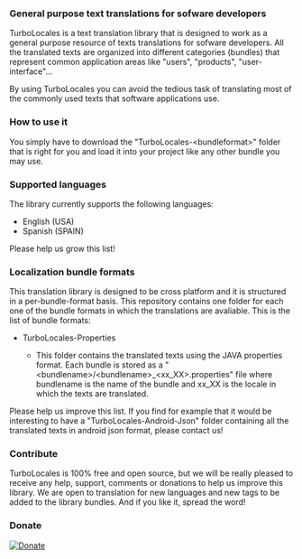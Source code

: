 ### General purpose text translations for sofware developers

TurboLocales is a text translation library that is designed to work as a general purpose resource of texts translations for sofware developers. All the translated texts are organized into different categories (bundles) that represent common application areas like "users", "products", "user-interface"...

By using TurboLocales you can avoid the tedious task of translating most of the commonly used texts that software applications use. 

### How to use it

You simply have to download the "TurboLocales-&lt;bundleformat&gt;" folder that is right for you and load it into your project like any other bundle you may use.

### Supported languages

The library currently supports the following languages:

- English (USA)
- Spanish (SPAIN)

Please help us grow this list!

### Localization bundle formats

This translation library is designed to be cross platform and it is structured in a per-bundle-format basis. This repository contains one folder for each one of the bundle formats in which the translations are avaliable. This is the list of bundle formats:

- TurboLocales-Properties

    - This folder contains the translated texts using the JAVA properties format. Each bundle is stored as a "&lt;bundlename&gt;/&lt;bundlename&gt;_&lt;xx_XX&gt;.properties" file where bundlename is the name of the bundle and xx_XX is the locale in which the texts are translated.   

Please help us improve this list. If you find for example that it would be interesting to have a "TurboLocales-Android-Json" folder containing all the translated texts in android json format, please contact us!

### Contribute

TurboLocales is 100% free and open source, but we will be really pleased to receive any help, support, comments or donations to help us improve this library. We are open to translation for new languages and new tags to be added to the library bundles. And if you like it, spread the word!

### Donate
	
[![Donate](https://turboframework.org/view/views/home/donate-button.png)](https://www.paypal.com/cgi-bin/webscr?cmd=_donations&business=53MJ6SY66WZZ2&lc=ES&item_name=TurboCommons&no_note=0&cn=A%c3%b1adir%20instrucciones%20especiales%20para%20el%20vendedor%3a&no_shipping=2&currency_code=EUR&bn=PP%2dDonationsBF%3abtn_donateCC_LG%2egif%3aNonHosted)
